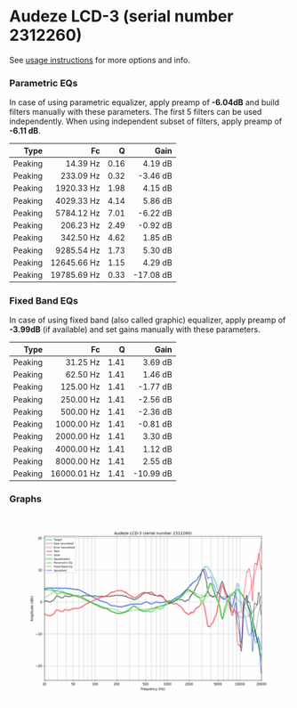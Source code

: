 # Audeze LCD-3 (serial number 2312260)
See [usage instructions](https://github.com/jaakkopasanen/AutoEq#usage) for more options and info.

### Parametric EQs
In case of using parametric equalizer, apply preamp of **-6.04dB** and build filters manually
with these parameters. The first 5 filters can be used independently.
When using independent subset of filters, apply preamp of **-6.11 dB**.

| Type    | Fc          |    Q | Gain      |
|--------:|------------:|-----:|----------:|
| Peaking | 14.39 Hz    | 0.16 | 4.19 dB   |
| Peaking | 233.09 Hz   | 0.32 | -3.46 dB  |
| Peaking | 1920.33 Hz  | 1.98 | 4.15 dB   |
| Peaking | 4029.33 Hz  | 4.14 | 5.86 dB   |
| Peaking | 5784.12 Hz  | 7.01 | -6.22 dB  |
| Peaking | 206.23 Hz   | 2.49 | -0.92 dB  |
| Peaking | 342.50 Hz   | 4.62 | 1.85 dB   |
| Peaking | 9285.54 Hz  | 1.73 | 5.30 dB   |
| Peaking | 12645.66 Hz | 1.15 | 4.29 dB   |
| Peaking | 19785.69 Hz | 0.33 | -17.08 dB |

### Fixed Band EQs
In case of using fixed band (also called graphic) equalizer, apply preamp of **-3.99dB**
(if available) and set gains manually with these parameters.

| Type    | Fc          |    Q | Gain      |
|--------:|------------:|-----:|----------:|
| Peaking | 31.25 Hz    | 1.41 | 3.69 dB   |
| Peaking | 62.50 Hz    | 1.41 | 1.46 dB   |
| Peaking | 125.00 Hz   | 1.41 | -1.77 dB  |
| Peaking | 250.00 Hz   | 1.41 | -2.56 dB  |
| Peaking | 500.00 Hz   | 1.41 | -2.36 dB  |
| Peaking | 1000.00 Hz  | 1.41 | -0.81 dB  |
| Peaking | 2000.00 Hz  | 1.41 | 3.30 dB   |
| Peaking | 4000.00 Hz  | 1.41 | 1.12 dB   |
| Peaking | 8000.00 Hz  | 1.41 | 2.55 dB   |
| Peaking | 16000.01 Hz | 1.41 | -10.99 dB |

### Graphs
![](./Audeze%20LCD-3%20(serial%20number%202312260).png)